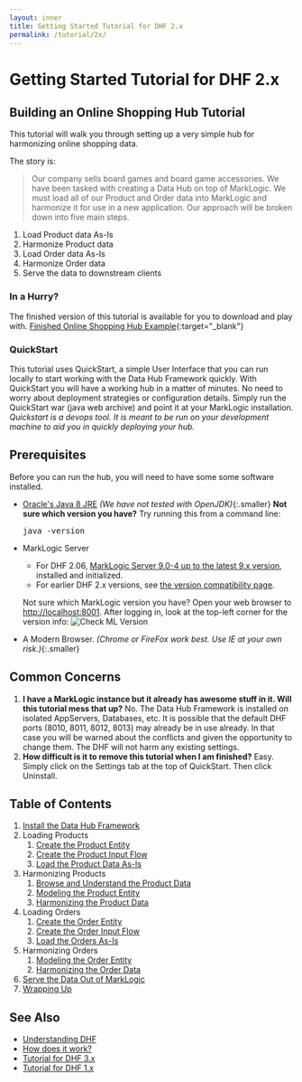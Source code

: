 ```yaml
---
layout: inner
title: Getting Started Tutorial for DHF 2.x
permalink: /tutorial/2x/
---
```


# Getting Started Tutorial for DHF 2.x

## Building an Online Shopping Hub Tutorial
This tutorial will walk you through setting up a very simple hub for harmonizing online shopping data.

The story is:

> Our company sells board games and board game accessories. We have been tasked with creating a Data Hub on top of MarkLogic. We must load all of our Product and Order data into MarkLogic and harmonize it for use in a new application. Our approach will be broken down into five main steps.

1. Load Product data As-Is
1. Harmonize Product data
1. Load Order data As-Is
1. Harmonize Order data
1. Serve the data to downstream clients

### In a Hurry?
The finished version of this tutorial is available for you to download and play with. [Finished Online Shopping Hub Example](https://github.com/marklogic/marklogic-data-hub/tree/develop/examples/online-store){:target="_blank"}

### QuickStart
This tutorial uses QuickStart, a simple User Interface that you can run locally to start working with the Data Hub Framework quickly. With QuickStart you will have a working hub in a matter of minutes. No need to worry about deployment strategies or configuration details. Simply run the QuickStart war (java web archive) and point it at your MarkLogic installation. _Quickstart is a devops tool. It is meant to be run on your development machine to aid you in quickly deploying your hub._

## Prerequisites

Before you can run the hub, you will need to have some some software installed.

- [Oracle's Java 8 JRE](http://www.oracle.com/technetwork/java/javase/downloads/index.html) _(We have not tested with OpenJDK)_{:.smaller}
  **Not sure which version you have?**
  Try running this from a command line:
  <pre class="cmdline">
  java -version
  </pre>
- MarkLogic Server

  - For DHF 2.06, [MarkLogic Server 9.0-4 up to the latest 9.x version](http://developer.marklogic.com/products/marklogic-server/9.0), installed and initialized.
  - For earlier DHF 2.x versions, see [the version compatibility page]({{site.baseurl}}/refs/version-compatibility/).

  Not sure which MarkLogic version you have? Open your web browser to [http://localhost:8001](http://localhost:8001). After logging in, look at the top-left corner for the version info:
  ![Check ML Version]({{site.baseurl}}/images/2x/ml-version-check.png)

- A Modern Browser. _(Chrome or FireFox work best. Use IE at your own risk.)_{:.smaller}

## Common Concerns
1. **I have a MarkLogic instance but it already has awesome stuff in it. Will this tutorial mess that up?**
  No. The Data Hub Framework is installed on isolated AppServers, Databases, etc. It is possible that the default DHF ports (8010, 8011, 8012, 8013) may already be in use already. In that case you will be warned about the conflicts and given the opportunity to change them. The DHF will not harm any existing settings.
1. **How difficult is it to remove this tutorial when I am finished?**
  Easy. Simply click on the Settings tab at the top of QuickStart. Then click Uninstall.


## Table of Contents
1. [Install the Data Hub Framework]({{site.baseurl}}/tutorial/2x/install/)
1. Loading Products
   1. [Create the Product Entity]({{site.baseurl}}/tutorial/2x/create-product-entity/)
   1. [Create the Product Input Flow]({{site.baseurl}}/tutorial/2x/create-product-input-flow/)
   1. [Load the Product Data As-Is]({{site.baseurl}}/tutorial/2x/load-products-as-is/)
1. Harmonizing Products
   1. [Browse and Understand the Product Data]({{site.baseurl}}/tutorial/2x/browse-understand-product-data/)
   1. [Modeling the Product Entity]({{site.baseurl}}/tutorial/2x/modeling-product-entity/)
   1. [Harmonizing the Product Data]({{site.baseurl}}/tutorial/2x/harmonizing-product-data/)
1. Loading Orders
   1. [Create the Order Entity]({{site.baseurl}}/tutorial/2x/create-order-entity/)
   1. [Create the Order Input Flow]({{site.baseurl}}/tutorial/2x/create-order-input-flow/)
   1. [Load the Orders As-Is]({{site.baseurl}}/tutorial/2x/load-orders-as-is/)
1. Harmonizing Orders
   1. [Modeling the Order Entity]({{site.baseurl}}/tutorial/2x/modeling-order-entity/)
   1. [Harmonizing the Order Data]({{site.baseurl}}/tutorial/2x/harmonizing-order-data/)
1. [Serve the Data Out of MarkLogic]({{site.baseurl}}/tutorial/2x/serve-data/)
1. [Wrapping Up]({{site.baseurl}}/tutorial/2x/wrapping-up/)


## See Also
- [Understanding DHF]({{site.baseurl}}/understanding/concepts/)
- [How does it work?]({{site.baseurl}}/understanding/how-it-works/)
- [Tutorial for DHF 3.x]({{site.baseurl}}/tutorial/3x/)
- [Tutorial for DHF 1.x]({{site.baseurl}}/tutorial/1x/)

